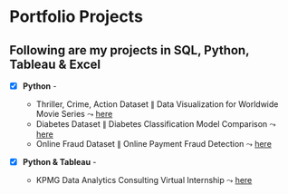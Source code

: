 # Portfolio Projects
## Following are my projects in SQL, Python, Tableau & Excel

- [x] **Python** - 
    * Thriller, Crime, Action Dataset $\parallel$ Data Visualization for Worldwide Movie Series $\leadsto$ [here](https://github.com/seuwenfei/Data-visualization-for-worldwide-movie-series)
    * Diabetes Dataset $\parallel$ Diabetes Classification Model Comparison $\leadsto$ [here](https://github.com/seuwenfei/Diabetes-classification-model-comparison)
    * Online Fraud Dataset $\parallel$ Online Payment Fraud Detection $\leadsto$ [here](https://github.com/seuwenfei/Online-payment-fraud-detection/blob/main/online-payment-fraud-detection.ipynb)
    
- [x] **Python & Tableau** - 
    * KPMG Data Analytics Consulting Virtual Internship $\leadsto$ [here](https://github.com/seuwenfei/KPMG_Virtual_Internship)
